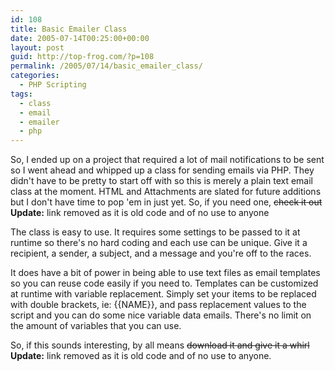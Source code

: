 ```yaml
---
id: 108
title: Basic Emailer Class
date: 2005-07-14T00:25:00+00:00
layout: post
guid: http://top-frog.com/?p=108
permalink: /2005/07/14/basic_emailer_class/
categories:
  - PHP Scripting
tags:
  - class
  - email
  - emailer
  - php
---
```

So, I ended up on a project that required a lot of mail notifications to be sent so I went ahead and whipped up a class for sending emails via PHP. They didn't have to be pretty to start off with so this is merely a plain text email class at the moment. HTML and Attachments are slated for future additions but I don't have time to pop 'em in just yet. So, if you need one, ~~check it out~~ **Update:** link removed as it is old code and of no use to anyone



The class is easy to use. It requires some settings to be passed to it at runtime so there's no hard coding and each use can be unique. Give it a recipient, a sender, a subject, and a message and you're off to the races.

It does have a bit of power in being able to use text files as email templates so you can reuse code easily if you need to. Templates can be customized at runtime with variable replacement. Simply set your items to be replaced with double brackets, ie: {{NAME}}, and pass replacement values to the script and you can do some nice variable data emails. There's no limit on the amount of variables that you can use.

So, if this sounds interesting, by all means ~~download it and give it a whirl~~ **Update:** link removed as it is old code and of no use to anyone.